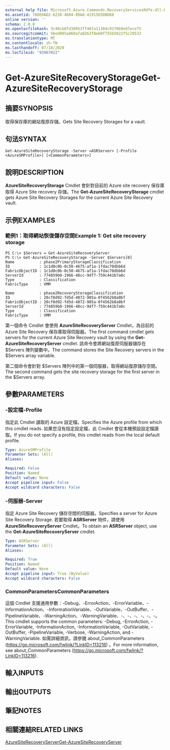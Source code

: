 ```yaml
---
external help file: Microsoft.Azure.Commands.RecoveryServicesRdfe.dll-Help.xml
ms.assetid: 78DE0AD2-6210-4604-89A8-41915D58BD68
online version: ''
schema: 2.0.0
ms.openlocfilehash: 3c40cb0fd38953ff46fa1138dc91f0b9e97ece75
ms.sourcegitcommit: 56ed085a868afa8263f8eb0f755b5822f5c29532
ms.translationtype: MT
ms.contentlocale: zh-TW
ms.lasthandoff: 07/18/2020
ms.locfileid: "93967022"
---
```

# <span data-ttu-id="df94d-101">Get-AzureSiteRecoveryStorage</span><span class="sxs-lookup"><span data-stu-id="df94d-101">Get-AzureSiteRecoveryStorage</span></span>

## <span data-ttu-id="df94d-102">摘要</span><span class="sxs-lookup"><span data-stu-id="df94d-102">SYNOPSIS</span></span>
<span data-ttu-id="df94d-103">取得保存庫的網站復原存儲。</span><span class="sxs-lookup"><span data-stu-id="df94d-103">Gets Site Recovery Storages for a vault.</span></span>

## <span data-ttu-id="df94d-104">句法</span><span class="sxs-lookup"><span data-stu-id="df94d-104">SYNTAX</span></span>

```
Get-AzureSiteRecoveryStorage -Server <ASRServer> [-Profile <AzureSMProfile>] [<CommonParameters>]
```

## <span data-ttu-id="df94d-105">說明</span><span class="sxs-lookup"><span data-stu-id="df94d-105">DESCRIPTION</span></span>
<span data-ttu-id="df94d-106">**AzureSiteRecoveryStorage** Cmdlet 會針對目前的 Azure site recovery 保存庫取得 Azure Site recovery 存儲。</span><span class="sxs-lookup"><span data-stu-id="df94d-106">The **Get-AzureSiteRecoveryStorage** cmdlet gets Azure Site Recovery Storages for the current Azure Site Recovery vault.</span></span>

## <span data-ttu-id="df94d-107">示例</span><span class="sxs-lookup"><span data-stu-id="df94d-107">EXAMPLES</span></span>

### <span data-ttu-id="df94d-108">範例1：取得網站恢復儲存空間</span><span class="sxs-lookup"><span data-stu-id="df94d-108">Example 1: Get site recovery storage</span></span>
```
PS C:\> $Servers = Get-AzureSiteRecoveryServer
PS C:\> Get-AzureSiteRecoveryStorage -Server $Servers[0]
Name           : phase2PrimaryStorageClassification
ID             : 1c1d0c0b-0c50-4675-af1a-1fdac70dbb6d
FabricObjectID : 1c1d0c0b-0c50-4675-af1a-1fdac70dbb6d
ServerId       : 774859b0-1966-48cc-9df7-759c441b7a8c
Type           : Classification
FabricType     : VMM

Name           : phase2RecoveryStorageClassification
ID             : 20cf8d92-fd5d-4872-985a-0f4562b8a0bf
FabricObjectID : 20cf8d92-fd5d-4872-985a-0f4562b8a0bf
ServerId       : 774859b0-1966-48cc-9df7-759c441b7a8c
Type           : Classification
FabricType     : VMM
```

<span data-ttu-id="df94d-109">第一個命令 Cmdlet 會使用 **AzureSiteRecoveryServer** Cmdlet，為目前的 Azure Site Recovery 保存庫取得伺服器。</span><span class="sxs-lookup"><span data-stu-id="df94d-109">The first command cmdlet gets servers for the current Azure Site Recovery vault by using the **Get-AzureSiteRecoveryServer** cmdlet.</span></span>
<span data-ttu-id="df94d-110">該命令會將網站復原伺服器儲存在 $Servers 陣列變數中。</span><span class="sxs-lookup"><span data-stu-id="df94d-110">The command stores the Site Recovery servers in the $Servers array variable.</span></span>

<span data-ttu-id="df94d-111">第二個命令會針對 $Servers 陣列中的第一個伺服器，取得網站復原儲存空間。</span><span class="sxs-lookup"><span data-stu-id="df94d-111">The second command gets the site recovery storage for the first server in the $Servers array.</span></span>

## <span data-ttu-id="df94d-112">參數</span><span class="sxs-lookup"><span data-stu-id="df94d-112">PARAMETERS</span></span>

### <span data-ttu-id="df94d-113">-設定檔</span><span class="sxs-lookup"><span data-stu-id="df94d-113">-Profile</span></span>
<span data-ttu-id="df94d-114">指定此 Cmdlet 讀取的 Azure 設定檔。</span><span class="sxs-lookup"><span data-stu-id="df94d-114">Specifies the Azure profile from which this cmdlet reads.</span></span>
<span data-ttu-id="df94d-115">如果您沒有指定設定檔，此 Cmdlet 會從本機預設設定檔讀取。</span><span class="sxs-lookup"><span data-stu-id="df94d-115">If you do not specify a profile, this cmdlet reads from the local default profile.</span></span>

```yaml
Type: AzureSMProfile
Parameter Sets: (All)
Aliases: 

Required: False
Position: Named
Default value: None
Accept pipeline input: False
Accept wildcard characters: False
```

### <span data-ttu-id="df94d-116">-伺服器</span><span class="sxs-lookup"><span data-stu-id="df94d-116">-Server</span></span>
<span data-ttu-id="df94d-117">指定 Azure Site Recovery 儲存空間的伺服器。</span><span class="sxs-lookup"><span data-stu-id="df94d-117">Specifies a server for Azure Site Recovery Storage.</span></span>
<span data-ttu-id="df94d-118">若要取得 **ASRServer** 物件，請使用 **AzureSiteRecoveryServer** Cmdlet。</span><span class="sxs-lookup"><span data-stu-id="df94d-118">To obtain an **ASRServer** object, use the **Get-AzureSiteRecoveryServer** cmdlet.</span></span>

```yaml
Type: ASRServer
Parameter Sets: (All)
Aliases: 

Required: True
Position: Named
Default value: None
Accept pipeline input: True (ByValue)
Accept wildcard characters: False
```

### <span data-ttu-id="df94d-119">CommonParameters</span><span class="sxs-lookup"><span data-stu-id="df94d-119">CommonParameters</span></span>
<span data-ttu-id="df94d-120">這個 Cmdlet 支援通用參數：-Debug、-ErrorAction、-ErrorVariable、-InformationAction、-InformationVariable、-OutVariable、-OutBuffer、-PipelineVariable、-WarningAction、-WarningVariable、-、-、-、-、-、-。</span><span class="sxs-lookup"><span data-stu-id="df94d-120">This cmdlet supports the common parameters: -Debug, -ErrorAction, -ErrorVariable, -InformationAction, -InformationVariable, -OutVariable, -OutBuffer, -PipelineVariable, -Verbose, -WarningAction, and -WarningVariable.</span></span> <span data-ttu-id="df94d-121">如需詳細資訊，請參閱 about_CommonParameters (https://go.microsoft.com/fwlink/?LinkID=113216) 。</span><span class="sxs-lookup"><span data-stu-id="df94d-121">For more information, see about_CommonParameters (https://go.microsoft.com/fwlink/?LinkID=113216).</span></span>

## <span data-ttu-id="df94d-122">輸入</span><span class="sxs-lookup"><span data-stu-id="df94d-122">INPUTS</span></span>

## <span data-ttu-id="df94d-123">輸出</span><span class="sxs-lookup"><span data-stu-id="df94d-123">OUTPUTS</span></span>

## <span data-ttu-id="df94d-124">筆記</span><span class="sxs-lookup"><span data-stu-id="df94d-124">NOTES</span></span>

## <span data-ttu-id="df94d-125">相關連結</span><span class="sxs-lookup"><span data-stu-id="df94d-125">RELATED LINKS</span></span>

[<span data-ttu-id="df94d-126">AzureSiteRecoveryServer</span><span class="sxs-lookup"><span data-stu-id="df94d-126">Get-AzureSiteRecoveryServer</span></span>](./Get-AzureSiteRecoveryServer.md)


